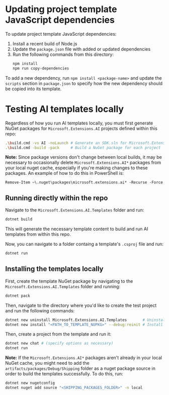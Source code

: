 # Updating project template JavaScript dependencies

To update project template JavaScript dependencies:
1. Install a recent build of Node.js
2. Update the `package.json` file with added or updated dependencies
3. Run the following commands from this directory:
    ```sh
    npm install
    npm run copy-dependencies
    ```

To add a new dependency, run `npm install <package-name>` and update the `scripts` section in `package.json` to specify how the new dependency should be copied into its template.

# Testing AI templates locally

Regardless of how you run AI templates locally, you must first generate NuGet packages for `Microsoft.Extensions.AI` projects defined within this repo:
```sh
.\build.cmd -vs AI -noLaunch # Generate an SDK.sln for Microsoft.Extensions.AI* projects
.\build.cmd -build -pack     # Build a NuGet package for each project
```

**Note:** Since package versions don't change between local builds, it may be necessary to occasionally delete `Microsoft.Extensions.AI*` packages from your local nuget cache, especially if you're making changes to these packages. An example of how to do this in PowerShell is:
```pwsh
Remove-Item ~\.nuget\packages\microsoft.extensions.ai* -Recurse -Force
```

## Running directly within the repo

Navigate to the `Microsoft.Extensions.AI.Templates` folder and run:
```sh
dotnet build
```

This will generate the necessary template content to build and run AI templates from within this repo.

Now, you can navigate to a folder containg a template's `.csproj` file and run:
```sh
dotnet run
```

## Installing the templates locally

First, create the template NuGet package by navigating to the `Microsoft.Extensions.AI.Templates` folder and running:
```sh
dotnet pack
```

Then, navigate to the directory where you'd like to create the test project and run the following commands:
```sh
dotnet new uninstall Microsoft.Extensions.AI.Templates       # Uninstall any existing version of the templates
dotnet new install "<PATH_TO_TEMPLATE_NUPKG>" --debug:reinit # Install the template from the generated .nupkg file (in the artifacts/packages folder)
```

Then, create a project from the template and run it:
```sh
dotnet new chat # (specify options as necessary)
dotnet run
```

**Note:** If the `Microsoft.Extensions.AI*` packages aren't already in your local NuGet cache, you might need to add the `artifacts/packages/Debug/Shipping` folder as a nuget package source in order to build the templates successfully. To do this, run:
```sh
dotnet new nugetconfig
dotnet nuget add source "<SHIPPING_PACKAGES_FOLDER>" -n local
```
